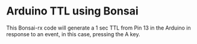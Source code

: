 # Arduino TTL using Bonsai

This Bonsai-rx code will generate a 1 sec TTL from Pin 13 in the Arduino in response to an event, in this case, pressing the A key.
